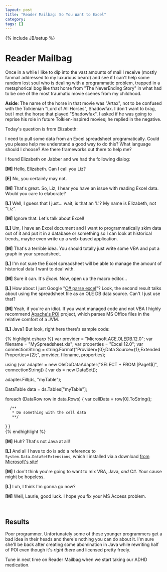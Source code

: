 ```yaml
---
layout: post
title: "Reader Mailbag: So You Want to Excel"
category: 
tags: []
---
```

{% include JB/setup %}

# Reader Mailbag

Once in a while I like to dip into the vast amounts of mail I receive (mostly fanmail addressed to my luxurious beard) and see if I can't help some random lost soul who is dealing with a programmatic problem, trapped in a metaphorical bog like that horse from "The NeverEnding Story" in what had to be one of the most traumatic movie scenes from my childhood.

<p class="aside"><strong>Aside</strong>: The name of the horse in that movie was "Artax", not to be confused with the Tolkienian "Lord of All Horses", Shadowfax. I don't want to brag, but I met the horse that played "Shadowfax". I asked if he was going to reprise his role in future Tolkien-inspired movies; he replied in the negative.</p>

Today's question is from Elizabeth:

<p class="letter">I need to pull some data from an Excel spreadsheet programatically. Could you please help me understand a good way to do this? What language should I choose? Are there frameworks out there to help me?</p>

I found Elizabeth on Jabber and we had the following dialog:

<p class="dialog"><strong>[M]</strong> <span>Hello, Elizabeth. Can I call you Liz?</span></p>

<p class="dialog"><strong>[E]</strong> <span>No, you certainly may not.</span></p>

<p class="dialog"><strong>[M]</strong> <span>That's great. So, Liz, I hear you have an issue with reading Excel data. Would you care to elaborate?</span></p>

<p class="dialog"><strong>[L]</strong> <span>Well, I guess that I just... wait, is that an 'L'? My name is Elizabeth, not "Liz".</span></p>

<p class="dialog"><strong>[M]</strong> <span>Ignore that. Let's talk about Excel!</span></p>

<p class="dialog"><strong>[L]</strong> <span>Um, I have an Excel document and I want to programmatically skim data out of it and put it in a database or something so I can look at historical trends, maybe even write up a web-based application.</span></p>

<p class="dialog"><strong>[M]</strong> <span>That's a terrible idea. You should totally just write some VBA and put a graph in your spreadsheet.</span></p>

<p class="dialog"><strong>[L]</strong> <span>I'm not sure the Excel spreadsheet will be able to manage the amount of historical data I want to deal with.</span></p>

<p class="dialog"><strong>[M]</strong> <span>Sure it can. It's <em>Excel</em>. Now, open up the macro editor...</span></p>

<p class="dialog"><strong>[L]</strong> <span>How about I just Google "<a href="http://www.google.com/search?q=C%23+parse+excel">C# parse excel</a>"? Look, the second result talks about using the spreadsheet file as an OLE DB data source. Can't I just use that?</span></p>

<p class="dialog"><strong>[M]</strong> <span>Yeah, if you're an idiot. If you want managed code and not VBA I highly recommend <a href="http://poi.apache.org/">Apache's POI</a> project, which parses MS Office files in the relative comfort of a JVM.</span></p>

<p class="dialog"><strong>[L]</strong> <span>Java? But look, right here there's sample code:</span></p>

{% highlight csharp %}
var provider = "Microsoft.ACE.OLEDB.12.0";
var filename = "MySpreadsheet.xls";
var properties = "Excel 12.0";
var connectionString = string.Format("Provider={0};Data Source={1};Extended Properties={2};",
    provider,
    filename,
    properties);

using (var adapter = new OleDbDataAdapter("SELECT * FROM [Page1$]", connectionString))
{
   var ds = new DataSet();

   adapter.Fill(ds, "myTable");

   DataTable data = ds.Tables["myTable"];

   foreach (DataRow row in data.Rows)
   {
      var cellData = row[0].ToString();
      
      /**
       * Do something with the cell data
       **/
   }
}      
{% endhighlight %}

<p class="dialog"><strong>[M]</strong> <span>Huh? That's not Java at all!</span></p>

<p class="dialog"><strong>[L]</strong> <span>And all I have to do is add a reference to <code>System.Data.DataSetExtensions</code>, which I installed via a download <a href="http://www.microsoft.com/en-us/download/details.aspx?id=23734">from Microsoft's site</a>!</span></p>

<p class="dialog"><strong>[M]</strong> <span>I don't think you're going to want to mix VBA, Java, <em>and</em> C#. Your cause might be hopeless.</span></p>

<p class="dialog"><strong>[L]</strong> <span>I uh, I think I'm gonna go now?</span></p>

<p class="dialog"><strong>[M]</strong> <span>Well, Laurie, good luck. I hope you fix your MS Access problem.</span></p>

<br/>

## Results

Poor programmer. Unfortunately some of these younger programmers get a bad idea in their heads and there's nothing you can do about it. I'm sure she'll be back after creating some abomination in Java while rewriting half of POI even though it's *right there* and licensed pretty freely.

Tune in next time on Reader Mailbag when we start taking our ADHD medication.
